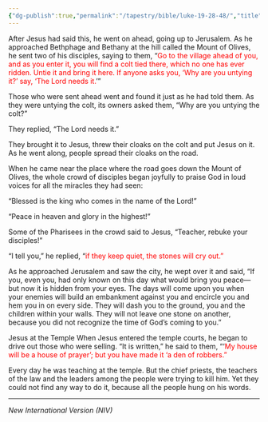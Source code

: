 ```yaml
---
{"dg-publish":true,"permalink":"/tapestry/bible/luke-19-28-48/","title":"Luke 19:28–48","tags":["bible"],"dgHomeLink":true,"dgShowLocalGraph":true,"dgEnableSearch":true}
---
```



 After Jesus had said this, he went on ahead, going up to Jerusalem. As he approached Bethphage and Bethany at the hill called the Mount of Olives, he sent two of his disciples, saying to them,  “<font color="#ff0000">Go to the village ahead of you, and as you enter it, you will find a colt tied there, which no one has ever ridden. Untie it and bring it here.  If anyone asks you, ‘Why are you untying it?’ say, ‘The Lord needs it.</font>’”

 Those who were sent ahead went and found it just as he had told them.  As they were untying the colt, its owners asked them, “Why are you untying the colt?”

 They replied, “The Lord needs it.”

They brought it to Jesus, threw their cloaks on the colt and put Jesus on it. As he went along, people spread their cloaks on the road.

 When he came near the place where the road goes down the Mount of Olives, the whole crowd of disciples began joyfully to praise God in loud voices for all the miracles they had seen:

 “Blessed is the king who comes in the name of the Lord!”

“Peace in heaven and glory in the highest!”

 Some of the Pharisees in the crowd said to Jesus, “Teacher, rebuke your disciples!”

 “I tell you,” he replied, “<font color="#ff0000">if they keep quiet, the stones will cry out.”</font>

 As he approached Jerusalem and saw the city, he wept over it  and said, “If you, even you, had only known on this day what would bring you peace—but now it is hidden from your eyes.  The days will come upon you when your enemies will build an embankment against you and encircle you and hem you in on every side. They will dash you to the ground, you and the children within your walls. They will not leave one stone on another, because you did not recognize the time of God’s coming to you.”

Jesus at the Temple
When Jesus entered the temple courts, he began to drive out those who were selling.  “It is written,” he said to them, “‘<font color="#ff0000">My house will be a house of prayer’; but you have made it ‘a den of robbers.”</font>

Every day he was teaching at the temple. But the chief priests, the teachers of the law and the leaders among the people were trying to kill him.  Yet they could not find any way to do it, because all the people hung on his words.

---
*New International Version (NIV)*